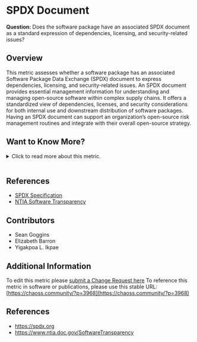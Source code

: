 # SPDX Document

**Question:** Does the software package have an associated SPDX document as a standard expression of dependencies, licensing, and security-related issues?

## Overview
This metric assesses whether a software package has an associated Software Package Data Exchange (SPDX) document to express dependencies, licensing, and security-related issues. An SPDX document provides essential management information for understanding and managing open-source software within complex supply chains. It offers a standardized view of dependencies, licenses, and security considerations for both internal use and downstream distribution of software packages. Having an SPDX document can support an organization’s open-source risk management routines and integrate with their overall open-source strategy.

## Want to Know More?

<span markdown="1"><details>
<summary>Click to read more about this metric.</summary>

### Data Collection Strategies
- Identify if the project has an SPDX document available, either through public repository files or internally managed records.
- Use tools like Augur-SPDX to scan project repositories and generate an SPDX document if none exists.

### Filters

[augur-SPDX](https://github.com/chaoss/augur-spdx) was used to scan the GitHub repository [Zephyr](https://github.com/zephyrproject-rtos/zephyr).
Here are the licenses identified from the scan in JSON format:
```
{
  "0": "Apache-2.0",
  "1": "BSD-2-Clause",
  "2": "BSD-3-Clause",
  "3": "GPL-2.0",
  "4": "GPL-2.0+",
  "5": "GPL-3.0+",
  "6": "ISC",
  "7": "MIT"
  "8": "BSD-4-Clause-UC",
  "9": "CC0-1.0"
}
```
This document was generated by Augur.

### Visualizations
![SBOM](https://raw.githubusercontent.com/chaoss/wg-risk/main/focus-areas/licensing/images/spdx-document_sbom.png)
*Figure 1: Software Bill of Materials (SBOM) overview using SPDX document structure*

</details></span><br>

## References
- [SPDX Specification](https://spdx.org)
- [NTIA Software Transparency](https://www.ntia.doc.gov/SoftwareTransparency)

## Contributors
- Sean Goggins
- Elizabeth Barron
- Yigakpoa L. Ikpae

## Additional Information
To edit this metric please [submit a Change Request here](https://github.com/chaoss/wg-risk/blob/main/focus-areas/licensing/spdx-document.md)
To reference this metric in software or publications, please use this stable URL: [https://chaoss.community/?p=3968](https://chaoss.community/?p=3968)

<!-- # For groupings in the knowledge base
Context tags: SPDX document, licensing, software dependencies, security management
Keyword tags: SPDX, license documentation, dependency management, SBOM
-->


## References
* https://spdx.org  
* https://www.ntia.doc.gov/SoftwareTransparency  
